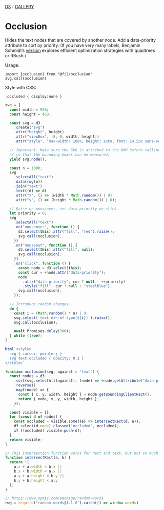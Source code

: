 <div style="color: grey; font: 13px/25.5px var(--sans-serif); text-transform: uppercase;"><h1 style="display: none;">Occlusion</h1><a href="https://d3js.org/">D3</a> › <a href="/@d3/gallery">Gallery</a></div>

# Occlusion

Hides the text nodes that are covered by another node. Add a data-priority attribute to sort by priority. (If you have very many labels, Benjamin Schmidt’s [version](https://observablehq.com/@bmschmidt/finding-text-occlusion-with-quadtrees) explores efficient optimization strategies with quadtrees or RBush.)

Usage:
~~~{js}
import {occlusion} from "@fil/occlusion"
svg.call(occlusion)
~~~

Style with CSS:
~~~~{css}
.occluded { display:none }
~~~~


```js echo
svg = {
  const width = 928;
  const height = 400;

  const svg = d3
    .create("svg")
    .attr("height", height)
    .attr("viewBox", [0, 0, width, height])
    .attr("style", "max-width: 100%; height: auto; font: 14.5px sans-serif;");

  // Important! Make sure the SVG is attached to the DOM before calling occlusion(),
  // so that the bounding boxes can be measured.
  yield svg.node();

  const n = 1000;
  svg
    .selectAll("text")
    .data(rwg(n))
    .join("text")
    .text((d) => d)
    .attr("x", () => (width * Math.random()) | 0)
    .attr("y", () => (height * Math.random()) | 0);

  // Raise on mouseover, set data-priority on click.
  let priority = 0;
  svg
    .selectAll("text")
    .on("mouseover", function () {
      d3.select(this).attr("fill", "red").raise();
      svg.call(occlusion);
    })
    .on("mouseout", function () {
      d3.select(this).attr("fill", null);
      svg.call(occlusion);
    })
    .on("click", function () {
      const node = d3.select(this);
      const cur = +node.attr("data-priority");
      node
        .attr("data-priority", cur ? null : ++priority)
        .style("fill", cur ? null : "steelblue");
      svg.call(occlusion);
    });

  // Introduce random changes.
  do {
    const i = (Math.random() * n) | 0;
    svg.select(`text:nth-of-type(${i})`).raise();
    svg.call(occlusion);

    await Promises.delay(300);
  } while (true);
}
```

```js echo
html`<style>
  svg { cursor: pointer; }
  svg text.occluded { opacity: 0.1 }
</style>`
```

```js echo
function occlusion(svg, against = "text") {
  const nodes = d3
    .sort(svg.selectAll(against), (node) => +node.getAttribute("data-priority"))
    .reverse()
    .map((node) => {
      const { x, y, width, height } = node.getBoundingClientRect();
      return { node, x, y, width, height };
    });

  const visible = [];
  for (const d of nodes) {
    const occluded = visible.some((e) => intersectRect(d, e));
    d3.select(d.node).classed("occluded", occluded);
    if (!occluded) visible.push(d);
  }
  return visible;
}
```

```js echo
// This intersection function works for rect and text, but not so much for circles.
function intersectRect(a, b) {
  return !(
    a.x + a.width < b.x ||
    b.x + b.width < a.x ||
    a.y + a.height < b.y ||
    b.y + b.height < a.y
  );
}
```

```js echo
// https://www.npmjs.com/package/random-words
rwg = require("random-words@1.1.0").catch(() => window.words)
```
